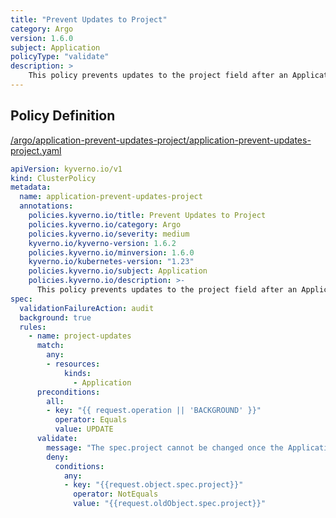 ```yaml
---
title: "Prevent Updates to Project"
category: Argo
version: 1.6.0
subject: Application
policyType: "validate"
description: >
    This policy prevents updates to the project field after an Application is created.
---
```


## Policy Definition
<a href="https://github.com/kyverno/policies/raw/main//argo/application-prevent-updates-project/application-prevent-updates-project.yaml" target="-blank">/argo/application-prevent-updates-project/application-prevent-updates-project.yaml</a>

```yaml
apiVersion: kyverno.io/v1
kind: ClusterPolicy
metadata:
  name: application-prevent-updates-project
  annotations:
    policies.kyverno.io/title: Prevent Updates to Project
    policies.kyverno.io/category: Argo
    policies.kyverno.io/severity: medium
    kyverno.io/kyverno-version: 1.6.2
    policies.kyverno.io/minversion: 1.6.0
    kyverno.io/kubernetes-version: "1.23"
    policies.kyverno.io/subject: Application
    policies.kyverno.io/description: >-
      This policy prevents updates to the project field after an Application is created.
spec:
  validationFailureAction: audit
  background: true
  rules:
    - name: project-updates
      match:
        any:
        - resources:
            kinds:
              - Application
      preconditions:
        all:
        - key: "{{ request.operation || 'BACKGROUND' }}"
          operator: Equals
          value: UPDATE
      validate:
        message: "The spec.project cannot be changed once the Application is created."
        deny:
          conditions:
            any:
            - key: "{{request.object.spec.project}}"
              operator: NotEquals
              value: "{{request.oldObject.spec.project}}"
```
